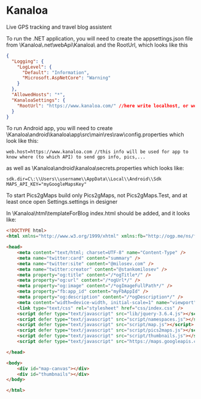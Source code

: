 # Kanaloa
Live GPS tracking and travel blog assistent

To run the .NET application, you will need to create the appsettings.json file from \Kanaloa\\.net\webApi\Kanaloa\ and the RootUrl, which looks like this

```json
{
  "Logging": {
    "LogLevel": {
      "Default": "Information",
      "Microsoft.AspNetCore": "Warning"
    }
  },
  "AllowedHosts": "*",
  "KanaloaSettings": {
    "RootUrl": "https://www.kanaloa.com/" //here write localhost, or web site where kanalo will be published, this info is later used in config.json for live tracking
  }
}
```

To run Android app, you will need to create \Kanaloa\android\kanaloa\app\src\main\res\raw\config.properties which look like this:

```
web.host=https://www.kanaloa.com //this info will be used for app to know where (to which API) to send gps info, pics,...
```

as well as \Kanaloa\android\kanaloa\secrets.properties which looks like:

```
sdk.dir=C\:\\Users\\username\\AppData\\Local\\Android\\Sdk
MAPS_API_KEY="myGoogleMapsKey"
```
To start Pics2gMaps build only Pics2gMaps, not Pics2gMaps.Test, and at least once open Settings.settings in designer

In \Kanaloa\html\templateForBlog index.html should be added, and it looks like:

```html
<!DOCTYPE html>
<html xmlns="http://www.w3.org/1999/xhtml" xmlns:fb="http://ogp.me/ns/fb#">

<head>
    <meta content="text/html; charset=UTF-8" name="Content-Type" />
    <meta name="twitter:card" content="summary" />
    <meta name="twitter:site" content="@milosev.com" />
    <meta name="twitter:creator" content="@stankomilosev" />
    <meta property="og:title" content="/*ogTitle*/" />
    <meta property="og:url" content="/*ogUrl*/" />
    <meta property="og:image" content="/*ogImageFullPath*/" />
    <meta property="fb:app_id" content="myFbAppId" />
    <meta property="og:description" content="/*ogDescription*/" />
    <meta content="width=device-width, initial-scale=1" name="viewport" />
    <link type="text/css" rel="stylesheet" href="css/index.css" />
    <script defer type="text/javascript" src="lib/jquery-3.6.4.js"></script>
    <script defer type="text/javascript" src="script/namespaces.js"></script>
    <script defer type="text/javascript" src="script/map.js"></script>
    <script defer type="text/javascript" src="script/pics2maps.js"></script>
    <script defer type="text/javascript" src="script/thumbnails.js"></script>
    <script defer type="text/javascript" src="https://maps.googleapis.com/maps/api/js?key=myGoogleMapsKey&callback=window.milosev.initMap"></script>

</head>

<body>
    <div id="map-canvas"></div>
    <div id="thumbnails"></div>
</body>

</html>
```
